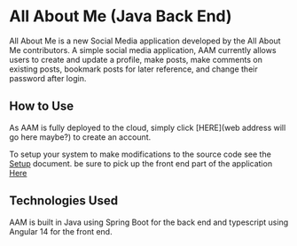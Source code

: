 # All About Me (Java Back End)

All About Me is a new Social Media application developed by the All About Me contributors. 
A simple social media application, AAM currently allows users to create and update a profile, make posts, make comments on existing posts, bookmark posts for later reference, and change their password after login.

## How to Use
As AAM is fully deployed to the cloud, simply click [HERE](web address will go here maybe?) to create an account.

To setup your system to make modifications to the source code see the [Setup](https://github.com/All-About-Me/All-About-Me-Back-End/blob/main/STARTUP.md) document.
be sure to pick up the front end part of the application [Here](https://github.com/All-About-Me/All-About-Me-Angular-Front-End)

## Technologies Used
AAM is built in Java using Spring Boot for the back end and typescript using Angular 14 for the front end.


